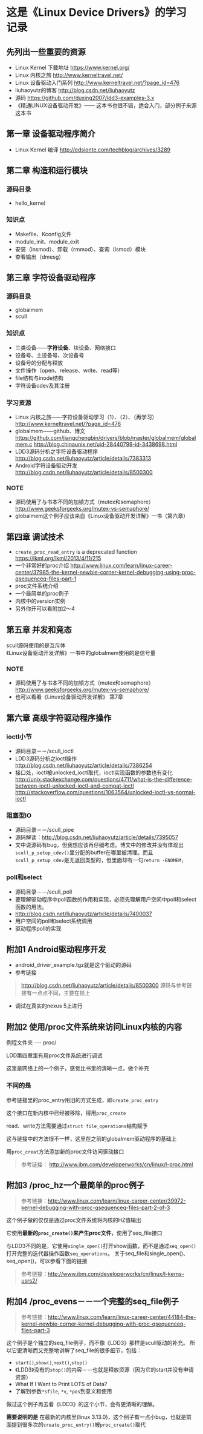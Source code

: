 # 这是《Linux Device Drivers》的学习记录

## 先列出一些重要的资源
* Linux Kernel 下载地址
https://www.kernel.org/
* Linux 内核之旅
http://www.kerneltravel.net/
* Linux 设备驱动入门系列
http://www.kerneltravel.net/?page_id=476
* liuhaoyutz的博客
http://blog.csdn.net/liuhaoyutz
* 源码 
https://github.com/duxing2007/ldd3-examples-3.x
* 《精通LINUX设备驱动开发》—— 这本书也很不错，适合入门，部分例子来源这本书

## 第一章 设备驱动程序简介
* Linux Kernel 编译
http://edsionte.com/techblog/archives/3289

## 第二章 构造和运行模块
### 源码目录
* hello_kernel

### 知识点
* Makefile、Kconfig文件
* module_init、module_exit
* 安装（insmod）、卸载（rmmod）、查询（lsmod）模块
* 查看输出（dmesg）

## 第三章 字符设备驱动程序
### 源码目录
* globalmem
* scull

### 知识点
* 三类设备——**字符设备**、块设备、网络接口
* 设备号、主设备号、次设备号
* 设备号的分配与释放
* 文件操作（open、release、write、read等）
* file结构与inode结构
* 字符设备cdev及其注册

### 学习资源
* Linux 内核之旅——字符设备驱动学习（1）、（2）、（再学习）
http://www.kerneltravel.net/?page_id=476
* globalmem——github、博文
https://github.com/jiangchengbin/drivers/blob/master/globalmem/globalmem.c
http://blog.chinaunix.net/uid-28440799-id-3438698.html
* LDD3源码分析之字符设备驱动程序
http://blog.csdn.net/liuhaoyutz/article/details/7383313
* Android字符设备驱动开发
http://blog.csdn.net/liuhaoyutz/article/details/8500300

### NOTE
* 源码使用了与书本不同的加锁方式（mutex和semaphore）  
http://www.geeksforgeeks.org/mutex-vs-semaphore/
* globalmem这个例子应该来自《Linux设备驱动开发详解》一书（第六章）

## 第四章 调试技术

- `create_proc_read_entry` is a deprecated function
https://lkml.org/lkml/2013/4/11/215
- 一个非常好的proc介绍
http://www.linux.com/learn/linux-career-center/37985-the-kernel-newbie-corner-kernel-debugging-using-proc-qsequenceq-files-part-1
 - proc文件系统介绍
 - 一个最简单的proc例子
 - 内核中的version实例
- 另外你开可以看附加2～4


## 第五章 并发和竟态
scull源码使用的是互斥体  
《Linux设备驱动开发详解》一书中的globalmem使用的是信号量

### NOTE
* 源码使用了与书本不同的加锁方式（mutex和semaphore）  
http://www.geeksforgeeks.org/mutex-vs-semaphore/
* 也可以看看《Linux设备驱动开发详解》 第7章

## 第六章 高级字符驱动程序操作
### ioctl小节
* 源码目录－－/scull_ioctl
* LDD3源码分析之ioctl操作
http://blog.csdn.net/liuhaoyutz/article/details/7386254
* 接口处，ioctl被unlocked_ioctl取代，ioctl实现函数的参数也有变化
http://unix.stackexchange.com/questions/4711/what-is-the-difference-between-ioctl-unlocked-ioctl-and-compat-ioctl
http://stackoverflow.com/questions/1063564/unlocked-ioctl-vs-normal-ioctl

### 阻塞型IO 
- 源码目录－－/scull_pipe
- 源码解读：http://blog.csdn.net/liuhaoyutz/article/details/7395057
 - 文中说源码有bug，但我想应该再仔细考虑。博文中的修改并没有体现出`scull_p_setup_cdev()`里分配的buffer在哪里被清理。而且`scull_p_setup_cdev`是无返回类型的，但里面却有一句`return -ENOMEM;`

### poll和select
- 源码目录－－/scull_poll
- 要理解驱动程序中poll函数的作用和实现，必须先理解用户空间中poll和select函数的用法。
 - http://blog.csdn.net/liuhaoyutz/article/details/7400037
- 用户空间的poll和select系统调用
- 驱动程序poll的实现

## 附加1 Android驱动程序开发

* android_driver_example.tgz就是这个驱动的源码
* 参考链接

> http://blog.csdn.net/liuhaoyutz/article/details/8500300
源码与参考链接有一点点不同，主要在锁上

* 调试在真实的nexus 5上进行

## 附加2 使用/proc文件系统来访问Linux内核的内容

例程文件夹 --- proc/

LDD第四章里有用proc文件系统进行调试

这里是网络上的一个例子，感觉比书里的清晰一点，做个补充

### 不同的是
参考链接里的proc_entry用旧的方式生成，即`create_proc_entry`

这个接口在新内核中已经被移除，得用`proc_create`

read、write方法需要通过`struct file_operations`结构赋予

这与链接中的方法很不一样，这里在之前的globalmem驱动程序的基础上

用`proc_creat`方法添加新的proc文件访问驱动接口

> 参考链接：
http://www.ibm.com/developerworks/cn/linux/l-proc.html

## 附加3 /proc_hz一个最简单的proc例子
> 参考链接：http://www.linux.com/learn/linux-career-center/39972-kernel-debugging-with-proc-qsequenceq-files-part-2-of-3

这个例子做的仅仅是通过proc文件系统将内核的HZ值输出

它使用**最新的`proc_create()`来产生proc文件**，使用了seq_file接口

与LDD3不同的是，它使用`single_open()`打开show函数，而不是通过`seq_open()`打开完整的迭代器操作函数`seq_operations`。
关于seq_file和single_open()、seq_open()，可以参看下面的链接
> 参考链接：http://www.ibm.com/developerworks/cn/linux/l-kerns-usrs2/

## 附加4 /proc_evens－－一个完整的seq_file例子
> 参考链接：http://www.linux.com/learn/linux-career-center/44184-the-kernel-newbie-corner-kernel-debugging-with-proc-qsequenceq-files-part-3

这个例子是个独立的seq_file例子，而不像《LDD3》那样是scull驱动的补充。
所以它更清晰而又完整地讲解了seq_file的很多细节，包括：
- `start()`,`show()`,`next()`,`stop()`
- 《LDD3》没有的`stop()`的内容－－也就是释放资源（因为它的start并没有申请资源）
- What If I Want to Print LOTS of Data?
- 了解到参数`*sfile`, `*v`, `*pos`到意义和使用

做过这个例子再去看《LDD3》的这个小节，会有更清晰的理解。

**需要说明的是**
在最新的内核里(linux 3.13.0)，这个例子有一点小bug，也就是前面提到很多次的`create_proc_entry()`被`proc_create()`取代
